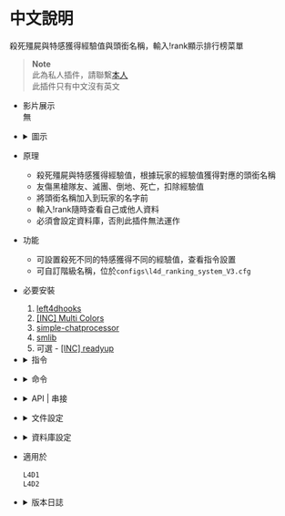 # 中文說明
殺死殭屍與特感獲得經驗值與頭銜名稱，輸入!rank顯示排行榜菜單

> __Note__
<br/>此為私人插件，請聯繫[本人](https://github.com/fbef0102/Game-Private_Plugin#私人插件列表-private-plugins-list)
<br/>此插件只有中文沒有英文

* 影片展示
<br/>無

* <details><summary>圖示</summary>

	* 打開 Rank System 菜單
	<br/>![l4d_ranking_system_V3_1](image/l4d_ranking_system_V3_1.jpg)
	* 玩家聊天時，名子前面給予Rank稱號
	<br/>![l4d_ranking_system_V3_2](image/l4d_ranking_system_V3_2.jpg)
	* 自訂Rank階級
	<br/>![l4d_ranking_system_V3_3](image/l4d_ranking_system_V3_3.jpg)
	* 支援跨伺服器儲存資料庫
	<br/>![l4d_ranking_system_V3_4](image/l4d_ranking_system_V3_4.jpg)
</details>

* 原理
	* 殺死殭屍與特感獲得經驗值，根據玩家的經驗值獲得對應的頭銜名稱
	* 友傷黑槍隊友、滅團、倒地、死亡，扣除經驗值
	* 將頭銜名稱加入到玩家的名字前
	* 輸入!rank隨時查看自己或他人資料
	* 必須會設定資料庫，否則此插件無法運作

* 功能
	* 可設置殺死不同的特感獲得不同的經驗值，查看指令設置
	* 可自訂階級名稱，位於```configs\l4d_ranking_system_V3.cfg```

* 必要安裝
	1. [left4dhooks](https://forums.alliedmods.net/showthread.php?t=321696)
	2. [[INC] Multi Colors](https://github.com/fbef0102/L4D1_2-Plugins/releases/tag/Multi-Colors)
	3. [simple-chatprocessor](https://github.com/fbef0102/L4D1_2-Plugins/tree/master/simple-chatprocessor)
	4. [smlib](https://github.com/fbef0102/L4D1_2-Plugins/releases/tag/smlib-Colors)
	5. 可選 - [[INC] readyup](/Plugin_插件/Server_伺服器/readyup/scripting/include/readyup.inc)

* <details><summary>指令</summary>

	* cfg/sourcemod/l4d_ranking_system.cfg
		```php
		// 0=插件關閉, 1=插件開啟.
		l4d_ranking_system_allow "1"

		// 至少需要X位真人玩家在場才能獲得經驗值.
		l4d_ranking_system_player_require "2"

		// 儲存經驗值、稱號、排行系統的資料庫設定. (支援 MySQL & SQLite)
		l4d_ranking_system_database "rank"

		// 殺死Smoker所獲得的經驗值 (0=關閉)
		l4d_ranking_system_smoker_killed "5"

		// 殺死Boomer所獲得的經驗值 (0=關閉)
		l4d_ranking_system_boomer_illed "3"

		// 殺死Hunter所獲得的經驗值 (0=關閉)
		l4d_ranking_system_hunter_killed "8"

		// 殺死Jockey所獲得的經驗值 (0=關閉)
		l4d_ranking_system_jockey_killed "6"

		// 殺死Charger所獲得的經驗值 (0=關閉)
		l4d_ranking_system_charger_killed "7"

		// 殺死Spitter所獲得的經驗值 (0=關閉)
		l4d_ranking_system_spitter_killed "3"

		// 殺死Witch所獲得的經驗值 (0=關閉)
		l4d_ranking_system_witch_killed "100"

		// 殺死Tank所獲得的經驗值 (0=關閉)
		l4d_ranking_system_tank_killed "30"

		// 殺死普通感染者所獲得的經驗值 (0=關閉)
		l4d_ranking_system_zombie_killed "1"

		// 當殺死 1=Smoker, 2=Boomer, 4=Hunter, 8=Spitter, 16=Jockey, 32=Charger, 64=Tank, 128=Witch, 256=普通感染者時 提示獲得經驗值. 數字相加起來 (0=關閉提示, 511=全部)
		l4d_ranking_system_zombie_notify_flag "511"

		// 當玩家 1=連線進服後, 2=離開伺服器時, 4=加入倖存者時 提示所有人該玩家的排名. 數字相加起來 (0=關閉提示, 7=全部)
		l4d_ranking_system_join_leave_notify_flag "7"

		// 玩家在聊天室框聊天時，1=玩家名稱會加上稱號，0=玩家名稱不加稱號
		l4d_ranking_system_rank_display_name "1"

		// '經驗排行榜' 顯示多少個排名玩家?
		l4d_ranking_system_top_rank_numbers "200"

		// 團滅損失XX經驗值. (0=關閉)
		l4d_ranking_system_survivor_mission_lost "50"

		// 倖存者倒地損失XX經驗值. (0=關閉)
		l4d_ranking_system_survivor_incap "50"

		// 倖存者死亡損失XX經驗值. (0=關閉)
		l4d_ranking_system_survivor_death "50"

		// 友傷黑死隊友損失XX經驗值. (0=關閉)
		l4d_ranking_system_survivor_ff_kill "200"

		// 倖存者攻擊隊友損失友傷乘上X倍的經驗值. (0=關閉)
		l4d_ranking_system_survivor_ff_multi "2"
		```
</details>

* <details><summary>命令</summary>

	* **打開 Rank System 菜單**
		```php
		sm_rank
		sm_rankmenu
		sm_rk
		```
</details>

* <details><summary>API | 串接</summary>

    * ```scripting\include\l4d_ranking_system.inc```
        ```php
        Registers a library name: l4d_ranking_system
        ```
</details>

* <details><summary>文件設定</summary>

	* ```configs\l4d_ranking_system_V3.cfg``` 設置階級頭銜名稱
	* 經驗值最大只到2147483647，超過會發生bug，認真你就輸了 (有誰他馬的會達到這個21億點經驗值)
		```php
		"l4d_ranking_system"
		{
			"Rank"
			{
				"num"		"18" // 自訂有18個階級頭銜
				"1" // 當玩家的經驗值介於 0~999, 得到 "SILVER Ⅰ" 稱號
				{
					"Name"		"SILVER Ⅰ" 
					"Point_Min"	"0"
					"Point_Max"	"1000"
				}
				"2" // 當玩家的經驗值介於 1000~1999, 得到 "SILVER Ⅱ" 稱號
				{
					"Name"		"SILVER Ⅱ"
					"Point_Min"	"1000"
					"Point_Max"	"2000"
				}
				... // 以下類推
			}
		}
		```
</details>

* <details><summary>資料庫設定</summary>

	* 以下方法二選一
		1. MySQL: 支援跨伺服器，儲值經驗值，設定指令 ```l4d_ranking_system_database "rank"```，然後設定文件 *sourcemod\configs\databases.cfg*
			```php
			// 資料庫中自動創建表格，名稱是 "Ranking_System_V3"
			"rank"
			{
				"driver"			"default"
				"host"				"x.x.x.x"
				"database"			"yourdatabase"
				"user"				"youruser"
				"pass"				"yourpass"
				"port"				"yourport"
			}
			```
			
		2. SQLite: 本地資料庫，設定指令 ```l4d_ranking_system_database "rank"```，然後設定文件 *sourcemod\configs\databases.cfg*
			```php
			// 資料庫位於 ```sourcemod\data\sqlite\rank_system.sq3``` (自動創建)
			"rank"
			{
				"driver"			"sqlite"
				"database"			"rank_system"
			}
			```
</details>

* 適用於
	```
	L4D1
	L4D2
	```

* <details><summary>版本日誌</summary>

	* v1.5h (2024-2-28)
		* Replace OnClientPutInServer with OnClientPostAdminCheck to fix client can't load data from database

	* v1.4h (2024-1-20)
		* Compatible with [simple-chatcolors](/Plugin_插件/Fun_娛樂/simple-chatcolors) by harry
		* Add API

	* v1.3h (2023-12-10)
		* Detect ff damage if incap teammate
		* 數據庫顯示中文

	* v1.2h (2023-6-16)
		* Delete l4d2_skill_detect

	* v1.1h (2023-6-15)
		* Add smlib and simple-chatprocessor

	* v1.0h (2023-5-12)
		* Initial Release
</details>
